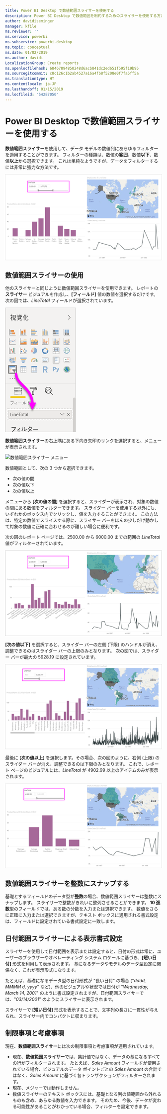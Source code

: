 ```yaml
---
title: Power BI Desktop で数値範囲スライサーを使用する
description: Power BI Desktop で数値範囲を制約するためのスライサーを使用する方法について説明します。
author: davidiseminger
manager: kfile
ms.reviewer: ''
ms.service: powerbi
ms.subservice: powerbi-desktop
ms.topic: conceptual
ms.date: 01/02/2019
ms.author: davidi
LocalizationGroup: Create reports
ms.openlocfilehash: 68467894850248d6acb841dc2ed651f595f19b95
ms.sourcegitcommit: c8c126c1b2ab4527a16a4fb8f5208e0f7fa5ff5a
ms.translationtype: HT
ms.contentlocale: ja-JP
ms.lasthandoff: 01/15/2019
ms.locfileid: "54287050"
---
```

# <a name="use-the-numeric-range-slicer-in-power-bi-desktop"></a>Power BI Desktop で数値範囲スライサーを使用する
**数値範囲スライサー**を使用して、データ モデルの数値列にあらゆるフィルターを適用することができます。 フィルターの種類は、数値の**範囲**、数値**以下**、数値**以上**から選択できます。 これは単純なようですが、データをフィルターするには非常に強力な方法です。

![数値範囲スライサーがあるビジュアル](media/desktop-slicer-numeric-range/desktop-slicer-numeric-range-0.png)

## <a name="using-the-numeric-range-slicer"></a>数値範囲スライサーの使用
他のスライサーと同じように数値範囲スライサーを使用できます。 レポートの**スライサー** ビジュアルを作成し、**[フィールド]** 値の数値を選択するだけです。 次の図では、*LineTotal* フィールドが選択されています。

![数値範囲スライサーの作成](media/desktop-slicer-numeric-range/desktop-slicer-numeric-range-1-create.png)

**数値範囲スライサー**の右上隅にある下向き矢印のリンクを選択すると、メニューが表示されます。

![数値範囲スライサー メニュー](media/desktop-slicer-numeric-range/desktop-slicer-numeric-range-2-between.png)

数値範囲として、次の 3 つから選択できます。

* 次の値の間
* 次の値以下
* 次の値以上

メニューから **[次の値の間]** を選択すると、スライダーが表示され、対象の数値の間にある数値をフィルターできます。 スライダー バーを使用する以外にも、いずれかのボックス内でクリックし、値を入力することができます。 この方法は、特定の数値でスライスする際に、スライサー バーをほんの少しだけ動かして対象の数値に正確に合わせるのが難しい場合に便利です。

次の図のレポート ページでは、2500.00 から 6000.00 までの範囲の *LineTotal* 値がフィルターされています。

![[次の値の間] を使用した数値範囲スライサー](media/desktop-slicer-numeric-range/desktop-slicer-numeric-range-3-between-range.png)

**[次の値以下]** を選択すると、スライダー バーの左側 (下限) のハンドルが消え、調整できるのはスライダー バーの上限のみとなります。 次の図では、スライダー バーが最大の 5928.19 に設定されています。

![[次の値以下] を使用した数値範囲スライサー](media/desktop-slicer-numeric-range/desktop-slicer-numeric-range-4-less-than.png)

最後に **[次の値以上]** を選択します。その場合、次の図のように、右側 (上限) のスライダー バーが消え、調整できるのは下限のみとなります。 これで、レポート ページのビジュアルには、*LineTotal* が 4902.99 以上のアイテムのみが表示されます。

![[次の値以上] を使用した数値範囲スライサー](media/desktop-slicer-numeric-range/desktop-slicer-numeric-range-5-greater-than.png)

## <a name="snap-to-whole-numbers-with-the-numeric-range-slicer"></a>数値範囲スライサーを整数にスナップする

基礎とするフィールドのデータ型が**整数**の場合、数値範囲スライサーは整数にスナップします。 スライサーで整数がきれいに整列させることができます。 **10 進数**型のフィールドでは、ある数の分数を入力または選択できます。 数値をさらに正確に入力または選択できますが、テキスト ボックスに適用される書式設定は、フィールドに設定されている書式設定に一致します。

## <a name="display-formatting-with-the-date-range-slicer"></a>日付範囲スライサーによる表示書式設定

スライサーを使用して日付範囲を表示または設定すると、日付の形式は常に、ユーザーのブラウザーやオペレーティング システム ロケールに基づき、**[短い日付]** 形式を利用して表示されます。 基になるデータやモデルのデータ型設定に関係なく、これが表示形式になります。 

たとえば、基礎になるデータ型の日付形式が "長い日付" の場合 ("*dddd, MMMM d, yyyy*" など)、他のビジュアルや状況では日付が "*Wednesday, March 14, 2001*" のように書式設定されますが、日付範囲スライサーでは、"*03/14/2001*" のようにスライサーに表示されます。

スライサーで **[短い日付]** 形式を表示することで、文字列の長さに一貫性が与えられ、スライサー内でコンパクトに収まります。 


## <a name="limitations-and-considerations"></a>制限事項と考慮事項
現在、**数値範囲スライサー**には次の制限事項と考慮事項が適用されています。

* 現在、**数値範囲スライサー**では、集計値ではなく、データの基になるすべての行がフィルターされます。 たとえば、*Sales Amount* フィールドが使用されている場合、ビジュアルのデータ ポイントごとの *Sales Amount* の合計ではなく、*Sales Amount* に基づく各トランザクションがフィルターされます。
* 現在、メジャーでは動作しません。
* 数値スライサーのテキスト ボックスには、基礎となる列の値範囲から外れるものも含め、あらゆる数値を入力できます。 そのため、今後、データが変わる可能性があることがわかっている場合、フィルターを設定できます。
